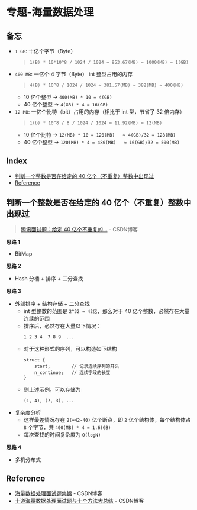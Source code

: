 专题-海量数据处理
===

备忘
---
- `1 GB`: 十亿个字节（Byte）
  > `1(B) * 10*10^8 / 1024 / 1024 ≈ 953.67(MB) ≈ 1000(MB) ≈ 1(GB)`
- `400 MB`: 一亿个 4 字节（Byte） int 整型占用的内存
  > `4(B) * 10^8 / 1024 / 1024 ≈ 381.57(MB) ≈ 382(MB) ≈ 400(MB)`
  - 10 亿个整型 -> `400(MB) * 10 = 4(GB)`
  - 40 亿个整型 -> `4(GB) * 4 = 16(GB)`
- `12 MB`: 一亿个比特（bit）占用的内存（相比于 int 型，节省了 32 倍内存）
  > `1(b) * 10^8 / 8 / 1024 / 1024 ≈ 11.92(MB) ≈ 12(MB)`
  - 10 亿个比特 -> `12(MB) * 10 = 120(MB)   ≈ 4(GB)/32 = 128(MB)`
  - 40 亿个整型 -> `120(MB) * 4 = 480(MB)   ≈ 16(GB)/32 = 500(MB)`


Index
---
<!-- TOC -->

- [判断一个整数是否在给定的 40 亿个（不重复）整数中出现过](#判断一个整数是否在给定的-40-亿个不重复整数中出现过)
- [Reference](#reference)

<!-- /TOC -->


## 判断一个整数是否在给定的 40 亿个（不重复）整数中出现过
> [腾讯面试题：给定 40 亿个不重复的...](https://blog.csdn.net/wenqiang1208/article/details/69669084) - CSDN博客 

**思路 1**
- BitMap

**思路 2**
- Hash 分桶 + 排序 + 二分查找

**思路 3**
- 外部排序 + 结构存储 + 二分查找
  - int 型整数的范围是 `2^32 ≈ 42亿`，那么对于 40 亿个整数，必然存在大量连续的范围
  - 排序后，必然存在大量以下情况：
    ```
    1 2 3 4  7 8 9  ...
    ``` 
  - 对于这种形式的序列，可以构造如下结构
    ```
    struct {
        start;        // 记录连续序列的开头
        n_continue;   // 连续字段的长度
    }
    ```
  - 则上述示例，可以存储为
    ```
    (1, 4), (7, 3), ...
    ```
- 复杂度分析
  - 这样最差情况存在 `2(=42-40)` 亿个断点，即 `2` 亿个结构体，每个结构体占 `8` 个字节，共 `400(MB) * 4 = 1.6(GB)`
  - 每次查找的时间复杂度为 `O(logN)`

**思路 4**
- 多机分布式


## Reference
- [海量数据处理面试题集锦](https://blog.csdn.net/v_july_v/article/details/6685962) - CSDN博客 
- [十道海量数据处理面试题与十个方法大总结](https://blog.csdn.net/v_JULY_v/article/details/6279498) - CSDN博客 